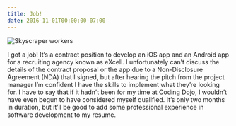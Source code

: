 ```yaml
---
title: Job!
date: 2016-11-01T00:00:00-07:00
---
```

![Skyscraper workers](/img/blog/job.jpg)

I got a job!  It’s a contract position to develop an iOS app and an Android app for a recruiting agency known as eXcell.  I unfortunately can’t discuss the details of the contract proposal or the app due to a Non-Disclosure Agreement (NDA) that I signed, but after hearing the pitch from the project manager I’m confident I have the skills to implement what they’re looking for.  I have to say that if it hadn’t been for my time at Coding Dojo, I wouldn’t have even begun to have considered myself qualified.  It’s only two months in duration, but it’ll be good to add some professional experience in software development to my resume.
